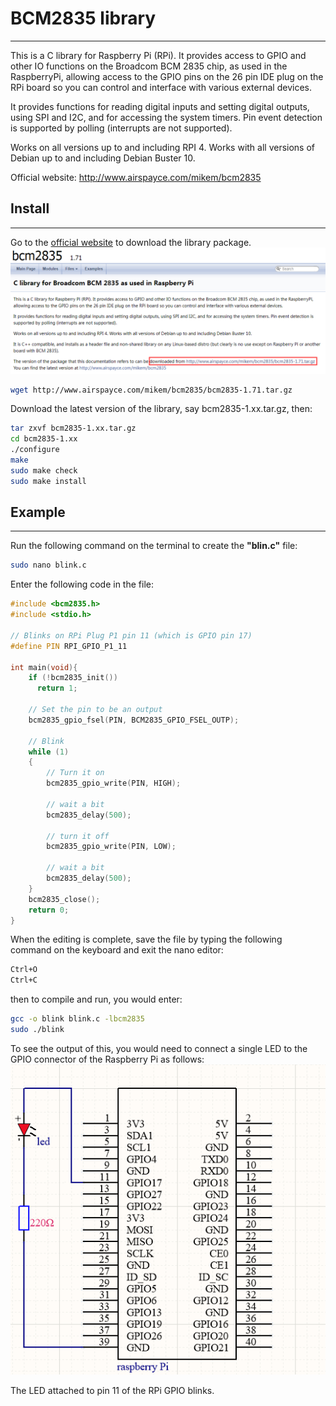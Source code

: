 # BCM2835 library          
-----------------
This is a C library for Raspberry Pi (RPi). It provides access to GPIO and other IO functions on the Broadcom BCM 2835 chip, as used in the RaspberryPi, allowing access to the GPIO pins on the 26 pin IDE plug on the RPi board so you can control and interface with various external devices.  

It provides functions for reading digital inputs and setting digital outputs, using SPI and I2C, and for accessing the system timers. Pin event detection is supported by polling (interrupts are not supported).  

Works on all versions up to and including RPI 4. Works with all versions of Debian up to and including Debian Buster 10.  

Official website: http://www.airspayce.com/mikem/bcm2835  

## Install   
----------
Go to the [official website](http://www.airspayce.com/mikem/bcm2835) to download the library package.     
![Img](../../_static/raspberry/bcm2835/img/1img.png)    

```bash
wget http://www.airspayce.com/mikem/bcm2835/bcm2835-1.71.tar.gz
```

Download the latest version of the library, say bcm2835-1.xx.tar.gz, then:  
```bash
tar zxvf bcm2835-1.xx.tar.gz  
cd bcm2835-1.xx  
./configure
make
sudo make check
sudo make install
```

## Example            
----------
Run the following command on the terminal to create the **"blin.c"** file:  
```bash
sudo nano blink.c  
```

Enter the following code in the file:  
```c
#include <bcm2835.h>
#include <stdio.h>
 
// Blinks on RPi Plug P1 pin 11 (which is GPIO pin 17)
#define PIN RPI_GPIO_P1_11
 
int main(void){
    if (!bcm2835_init())
      return 1;
 
    // Set the pin to be an output
    bcm2835_gpio_fsel(PIN, BCM2835_GPIO_FSEL_OUTP);
 
    // Blink
    while (1)
    {
        // Turn it on
        bcm2835_gpio_write(PIN, HIGH);
        
        // wait a bit
        bcm2835_delay(500);
        
        // turn it off
        bcm2835_gpio_write(PIN, LOW);
        
        // wait a bit
        bcm2835_delay(500);
    }
    bcm2835_close();
    return 0;
}
```
When the editing is complete, save the file by typing the following command on the keyboard and exit the nano editor:  
```bash
Ctrl+O
Ctrl+C
```

then to compile and run, you would enter:  
```bash
gcc -o blink blink.c -lbcm2835
sudo ./blink
```

To see the output of this, you would need to connect a single LED to the GPIO connector of the Raspberry Pi as follows:    
![Img](../../_static/raspberry/bcm2835/img/2img.png)   

The LED attached to pin 11 of the RPi GPIO blinks.  

